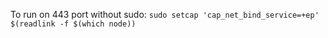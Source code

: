 To run on 443 port without sudo: 
    `sudo setcap 'cap_net_bind_service=+ep' $(readlink -f $(which node))`
